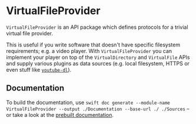 # VirtualFileProvider

`VirtualFileProvider` is an API package which defines protocols for a trivial virtual file provider. 

This is useful if you write software that doesn't have specific filesystem requirements; e.g. a video player. With
`VirtualFileProvider` you can implement your player on top of the `VirtualDirectory` and `VirtualFile` APIs and supply
various plugins as data sources (e.g. local filesystem, HTTPS or even stuff like
[`youtube-dl`](https://youtube-dl.org)).


## Documentation
To build the documentation, use
`swift doc generate --module-name VirtualFileProvider --output ./Documentation --base-url ./ ./Sources` – or take a
look at the [prebuilt documentation](Documentation/Home.md).
